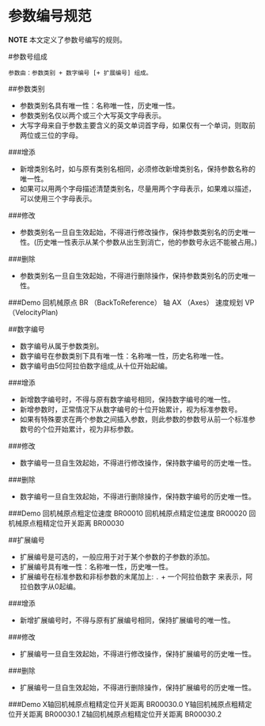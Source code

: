参数编号规范
======================

**NOTE** 本文定义了参数号编写的规则。

#参数号组成
	
	参数由：参数类别 + 数字编号 [+ 扩展编号] 组成。
	
##参数类别
* 参数类别名具有唯一性：名称唯一性，历史唯一性。
* 参数类别名仅以两个或三个大写英文字母表示。
* 大写字母来自于参数主要含义的英文单词首字母，如果仅有一个单词，则取前两位或三位的字母。

###增添
* 新增类别名时，如与原有类别名相同，必须修改新增类别名，保持参数名称的唯一性。
* 如果可以用两个字母描述清楚类别名，尽量用两个字母表示，如果难以描述，可以使用三个字母表示。

###修改
* 参数类别名一旦自生效起始，不得进行修改操作，保持参数类别名的历史唯一性。(历史唯一性表示从某个参数从出生到消亡，他的参数号永远不能被占用。)

###删除
* 参数类别名一旦自生效起始，不得进行删除操作，保持参数类别名的历史唯一性。

###Demo
回机械原点        BR  （BackToReference）
轴       	    AX  （Axes）
速度规划          VP  （VelocityPlan)


##数字编号
* 数字编号从属于参数类别。
* 数字编号在参数类别下具有唯一性：名称唯一性，历史名称唯一性。
* 数字编号由5位阿拉伯数字组成,从十位开始起编。

###增添
* 新增数字编号时，不得与原有数字编号相同，保持数字编号的唯一性。
* 新增参数时，正常情况下从数字编号的十位开始累计，视为标准参数号。
* 如果有特殊要求在两个参数之间插入参数，则此参数的参数号从前一个标准参数号的个位开始累计，视为非标参数。

###修改
* 数字编号一旦自生效起始，不得进行修改操作，保持数字编号的历史唯一性。

###删除
* 数字编号一旦自生效起始，不得进行删除操作，保持数字编号的历史唯一性。

###Demo
回机械原点粗定位速度				    BR00010	
回机械原点精定位速度				    BR00020
回机械原点粗精定位开关距离    		  BR00030

##扩展编号
* 扩展编号是可选的，一般应用于对于某个参数的子参数的添加。
* 扩展编号具有唯一性：名称唯一性，历史唯一性。
* 扩展编号在标准参数和非标参数的末尾加上:  `.` + 一个阿拉伯数字 来表示，阿拉伯数字从0起编。

###增添
* 新增扩展编号时，不得与原有扩展编号相同，保持扩展编号的唯一性。

###修改
* 扩展编号一旦自生效起始，不得进行修改操作，保持扩展编号的历史唯一性。

###删除
* 扩展编号一旦自生效起始，不得进行删除操作，保持扩展编号的历史唯一性。

###Demo
X轴回机械原点粗精定位开关距离              BR00030.0
Y轴回机械原点粗精定位开关距离              BR00030.1
Z轴回机械原点粗精定位开关距离              BR00030.2	